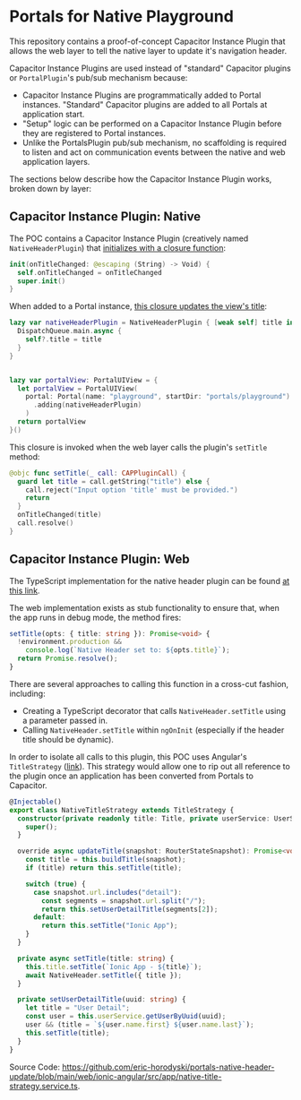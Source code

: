 # Portals for Native Playground

This repository contains a proof-of-concept Capacitor Instance Plugin that allows the web layer to tell the native layer to update it's navigation header.

Capacitor Instance Plugins are used instead of "standard" Capacitor plugins or `PortalPlugin`'s pub/sub mechanism because:

- Capacitor Instance Plugins are programmatically added to Portal instances. "Standard" Capacitor plugins are added to all Portals at application start.
- "Setup" logic can be performed on a Capacitor Instance Plugin before they are registered to Portal instances.
- Unlike the PortalsPlugin pub/sub mechanism, no scaffolding is required to listen and act on communication events between the native and web application layers.

The sections below describe how the Capacitor Instance Plugin works, broken down by layer:

## Capacitor Instance Plugin: Native

The POC contains a Capacitor Instance Plugin (creatively named `NativeHeaderPlugin`) that [initializes with a closure function](https://github.com/eric-horodyski/portals-native-header-update/blob/main/ios/uikit/Portals%20Playground/NativeHeaderPlugin.swift#L8-L11):

```swift
init(onTitleChanged: @escaping (String) -> Void) {
  self.onTitleChanged = onTitleChanged
  super.init()
}
```

When added to a Portal instance, [this closure updates the view's title](https://github.com/eric-horodyski/portals-native-header-update/blob/main/ios/uikit/Portals%20Playground/View%20Controllers/PortalsViewController.swift#L25-L38):

```swift
lazy var nativeHeaderPlugin = NativeHeaderPlugin { [weak self] title in
  DispatchQueue.main.async {
    self?.title = title
  }
}


lazy var portalView: PortalUIView = {
  let portalView = PortalUIView(
    portal: Portal(name: "playground", startDir: "portals/playground")
      .adding(nativeHeaderPlugin)
    )
  return portalView
}()
```

This closure is invoked when the web layer calls the plugin's `setTitle` method:

```swift
@objc func setTitle(_ call: CAPPluginCall) {
  guard let title = call.getString("title") else {
    call.reject("Input option 'title' must be provided.")
    return
  }
  onTitleChanged(title)
  call.resolve()
}
```

## Capacitor Instance Plugin: Web

The TypeScript implementation for the native header plugin can be found [at this link](https://github.com/eric-horodyski/portals-native-header-update/blob/main/web/ionic-angular/src/app/plugins/NativeHeaderPlugin.ts).

The web implementation exists as stub functionality to ensure that, when the app runs in debug mode, the method fires:

```typescript
setTitle(opts: { title: string }): Promise<void> {
  !environment.production &&
    console.log(`Native Header set to: ${opts.title}`);
  return Promise.resolve();
}
```

There are several approaches to calling this function in a cross-cut fashion, including:

- Creating a TypeScript decorator that calls `NativeHeader.setTitle` using a parameter passed in.
- Calling `NativeHeader.setTitle` within `ngOnInit` (especially if the header title should be dynamic).

In order to isolate all calls to this plugin, this POC uses Angular's `TitleStrategy` ([link](https://angular.io/api/router/TitleStrategy)). This strategy would allow one to rip out all reference to the plugin once an application has been converted from Portals to Capacitor.

```typescript
@Injectable()
export class NativeTitleStrategy extends TitleStrategy {
  constructor(private readonly title: Title, private userService: UserService) {
    super();
  }

  override async updateTitle(snapshot: RouterStateSnapshot): Promise<void> {
    const title = this.buildTitle(snapshot);
    if (title) return this.setTitle(title);

    switch (true) {
      case snapshot.url.includes("detail"):
        const segments = snapshot.url.split("/");
        return this.setUserDetailTitle(segments[2]);
      default:
        return this.setTitle("Ionic App");
    }
  }

  private async setTitle(title: string) {
    this.title.setTitle(`Ionic App - ${title}`);
    await NativeHeader.setTitle({ title });
  }

  private setUserDetailTitle(uuid: string) {
    let title = "User Detail";
    const user = this.userService.getUserByUuid(uuid);
    user && (title = `${user.name.first} ${user.name.last}`);
    this.setTitle(title);
  }
}
```

Source Code: https://github.com/eric-horodyski/portals-native-header-update/blob/main/web/ionic-angular/src/app/native-title-strategy.service.ts.
